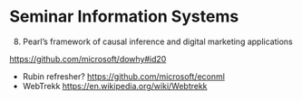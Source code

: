 # Seminar Information Systems
8. Pearl’s framework of causal inference and digital marketing applications

https://github.com/microsoft/dowhy#id20

- Rubin refresher? https://github.com/microsoft/econml
- WebTrekk https://en.wikipedia.org/wiki/Webtrekk
